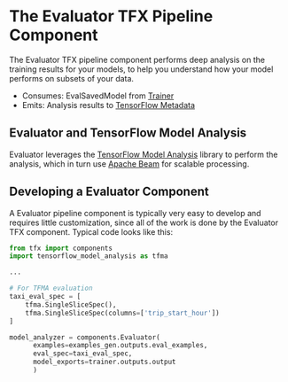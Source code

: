 # The Evaluator TFX Pipeline Component

The Evaluator TFX pipeline component performs deep analysis on the training results
for your models, to help you understand how your model performs on subsets of
your data. 

* Consumes: EvalSavedModel from [Trainer](trainer.md)
* Emits: Analysis results to [TensorFlow Metadata](tfmd.md)

## Evaluator and TensorFlow Model Analysis

Evaluator leverages the [TensorFlow Model Analysis](tfma.md) library to perform
the analysis, which in turn use [Apache Beam](beam.md) for scalable processing.

## Developing a Evaluator Component

A Evaluator pipeline component is typically very easy to develop and requires little
customization, since all of the work is done by the Evaluator TFX component.
Typical code looks like this:

```python
from tfx import components
import tensorflow_model_analysis as tfma

...

# For TFMA evaluation
taxi_eval_spec = [
    tfma.SingleSliceSpec(),
    tfma.SingleSliceSpec(columns=['trip_start_hour'])
]

model_analyzer = components.Evaluator(
      examples=examples_gen.outputs.eval_examples,
      eval_spec=taxi_eval_spec,
      model_exports=trainer.outputs.output
      )
```